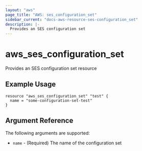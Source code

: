 ```yaml
---
layout: "aws"
page_title: "AWS: ses_configuration_set"
sidebar_current: "docs-aws-resource-ses-configuration_set"
description: |-
  Provides an SES configuration set
---
```


# aws\_ses\_configuration_set

Provides an SES configuration set resource

## Example Usage

```hcl
resource "aws_ses_configuration_set" "test" {
  name = "some-configuration-set-test"
}
```

## Argument Reference

The following arguments are supported:

* `name` - (Required) The name of the configuration set
